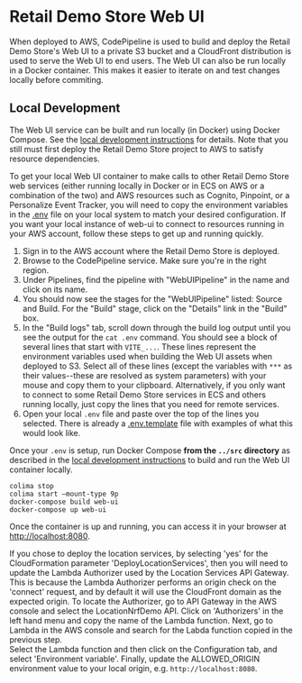 # Retail Demo Store Web UI

When deployed to AWS, CodePipeline is used to build and deploy the Retail Demo Store's Web UI to a private S3 bucket and a CloudFront distribution is used to serve the Web UI to end users. The Web UI can also be run locally in a Docker container. This makes it easier to iterate on and test changes locally before commiting.

## Local Development

The Web UI service can be built and run locally (in Docker) using Docker Compose. See the [local development instructions](../) for details. Note that you still must first deploy the Retail Demo Store project to AWS to satisfy resource dependencies.

To get your local Web UI container to make calls to other Retail Demo Store web services (either running locally in Docker or in ECS on AWS or a combination of the two) and AWS resources such as Cognito, Pinpoint, or a Personalize Event Tracker, you will need to copy the environment variables in the [.env](./env) file on your local system to match your desired configuration. If you want your local instance of web-ui to connect to resources running in your AWS account, follow these steps to get up and running quickly.

1. Sign in to the AWS account where the Retail Demo Store is deployed.
2. Browse to the CodePipeline service. Make sure you're in the right region.
3. Under Pipelines, find the pipeline with "WebUIPipeline" in the name and click on its name.
4. You should now see the stages for the "WebUIPipeline" listed: Source and Build. For the "Build" stage, click on the "Details" link in the "Build" box.
5. In the "Build logs" tab, scroll down through the build log output until you see the output for the `cat .env` command. You should see a block of several lines that start with `VITE_...`. These lines represent the environment variables used when building the Web UI assets when deployed to S3. Select all of these lines (except the variables with `***` as their values--these are resolved as system parameters) with your mouse and copy them to your clipboard. Alternatively, if you only want to connect to some Retail Demo Store services in ECS and others running locally, just copy the lines that you need for remote services.
6. Open your local `.env` file and paste over the top of the lines you selected. There is already a [.env.template](.env.template) file with examples of what this would look like.

Once your `.env` is setup, run Docker Compose **from the `../src` directory** as described in the [local development instructions](../) to build and run the Web UI container locally.

```console
colima stop
colima start —mount-type 9p 
docker-compose build web-ui
docker-compose up web-ui 
```

Once the container is up and running, you can access it in your browser at [http://localhost:8080](http://localhost:8080).

If you chose to deploy the location services, by selecting 'yes' for the CloudFormation parameter 'DeployLocationServices', then you will need to update the Lambda Authorizer used by the Location Services API Gateway.  This is because the Lambda Authorizer performs an origin check on the 'connect' request, and by default it will use the CloudFront domain as the expected origin.
To locate the Authorizer, go to API Gateway in the AWS console and select the LocationNrfDemo API.  Click on 'Authorizers' in the left hand menu and copy the name of the Lambda function.  Next, go to Lambda in the AWS console and search for the Labda function copied in the previous step.  
Select the Lambda function and then click on the Configuration tab, and select 'Environment variable'.  Finally, update the ALLOWED_ORIGIN environment value to your local origin, e.g. ```http://localhost:8080```.
